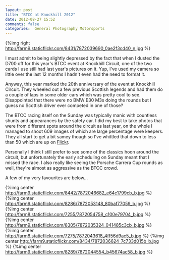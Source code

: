 ```yaml
---
layout: post
title: "BTCC at Knockhill 2012"
date: 2012-08-27 15:52
comments: false
categories:  General Photography Motorsports
---
```


{%img right http://farm9.staticflickr.com/8431/7872039690_0ae2f3cd40_n.jpg %}

I must admit to being slightly depressed by the fact that when I dusted the
D700 off for this year's BTCC event at Knockhill Circuit, one of the two cards
I use still had last year's pictures on it.  Yup, I've used my camera so little
over the last 12 months I hadn't even had the need to format it.

Anyway, this year marked the 20th anniversary of the event at Knockhill
Circuit.  They wheeled out a few previous Scottish legends and had them do a
couple of laps in some older cars which was pretty cool to see.  Disappointed
that there were no BMW E30 M3s doing the rounds but I guess no Scottish driver
ever competed in one of those?

<!-- more -->

The BTCC racing itself on the Sunday was typically manic with countless shunts
and appearances by the safety car.  I did my best to take photos that were from
different spots around the circuit as last year, on the whole I managed to
shoot 609 images of which are large percentage were keepers.  They all start to
get a bit samey though so I've whittled that down to less than 50 which are up
on [Flickr](http://www.flickr.com/photos/yankcrime/sets/72157631269761848/show/).  

Personally I think I still prefer to see some of the classics hoon around the
circuit, but unfortunately the early scheduling on Sunday meant that I missed
the race.  I also really like seeing the Porsche Carrera Cup rounds as well,
they're almost as aggressive as the BTCC crowd.

A few of my very favourites are below...

{%img center http://farm9.staticflickr.com/8442/7872046682_e64c1799cb_b.jpg %}
{%img center http://farm9.staticflickr.com/8286/7872053148_80baf77059_b.jpg %}
{%img center http://farm8.staticflickr.com/7255/7872054758_c100e79704_b.jpg %}
{%img center http://farm9.staticflickr.com/8305/7872035324_041485c3cb_b.jpg %}
{%img center http://farm8.staticflickr.com/7275/7872043618_4ff56d9ac5_b.jpg %}
{%img center http://farm9.staticflickr.com/8434/7872036624_7c733d015b_b.jpg %}
{%img center http://farm9.staticflickr.com/8289/7872044554_b45674ac58_b.jpg %}
